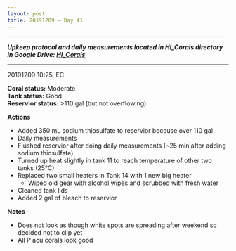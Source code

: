 ```yaml
---
layout: post
title: 20191209 – Day 41
---
```


---
***Upkeep protocol and daily measurements located in HI_Corals directory in Google Drive: [HI_Corals](https://drive.google.com/drive/u/1/folders/1Dxil5Lj1ynvuIuGDWx9_AyqkdplIcCZQ)***

---
20191209 10:25, EC

**Coral status:** Moderate  
**Tank status:** Good  
**Reservior status:** >110 gal (but not overflowing)

**Actions**  
- Added 350 mL sodium thiosulfate to reservior because over 110 gal
- Daily measurements
- Flushed reservior after doing daily measurements (~25 min after adding sodium thiosulfate)
- Turned up heat slightly in tank 11 to reach temperature of other two tanks (25°C) 
- Replaced two small heaters in Tank 14 with 1 new big heater
    - Wiped old gear with alcohol wipes and scrubbed with fresh water
- Cleaned tank lids
- Added 2 gal of bleach to reservior

**Notes**  
- Does not look as though white spots are spreading after weekend so decided not to clip yet
- All P acu corals look good
